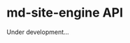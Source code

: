 <!-- ======================================================================
--- Search engine
title:          API
keywords:       API
description:    API for md-site-engine.
--- Menu system
order:          110
text:           API
hidden:         false
umbel:          false
--- Page properties
id:             
document:       
layout:         layout-2-left
$-left:         #side-menu
searchable:     true
--- Side menu
side-menu-root:     /documentation
side-menu-header:   Documentation
side-menu-top:      Introduction
side-menu-depth:    2
======================================================================= -->

# md-site-engine API

Under development...